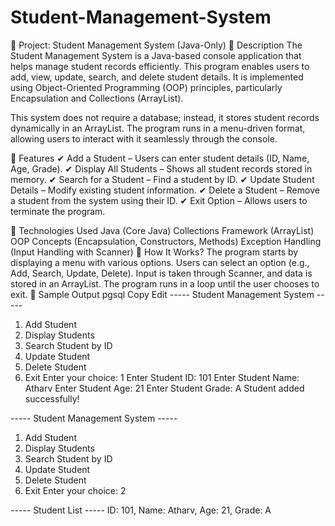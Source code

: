 # Student-Management-System

📌 Project: Student Management System (Java-Only)
🔹 Description
The Student Management System is a Java-based console application that helps manage student records efficiently. This program enables users to add, view, update, search, and delete student details. It is implemented using Object-Oriented Programming (OOP) principles, particularly Encapsulation and Collections (ArrayList).

This system does not require a database; instead, it stores student records dynamically in an ArrayList. The program runs in a menu-driven format, allowing users to interact with it seamlessly through the console.

🔹 Features
✔ Add a Student – Users can enter student details (ID, Name, Age, Grade).
✔ Display All Students – Shows all student records stored in memory.
✔ Search for a Student – Find a student by ID.
✔ Update Student Details – Modify existing student information.
✔ Delete a Student – Remove a student from the system using their ID.
✔ Exit Option – Allows users to terminate the program.

🔹 Technologies Used
Java (Core Java)
Collections Framework (ArrayList)
OOP Concepts (Encapsulation, Constructors, Methods)
Exception Handling (Input Handling with Scanner)
🔹 How It Works?
The program starts by displaying a menu with various options.
Users can select an option (e.g., Add, Search, Update, Delete).
Input is taken through Scanner, and data is stored in an ArrayList<Student>.
The program runs in a loop until the user chooses to exit.
🔹 Sample Output
pgsql
Copy
Edit
----- Student Management System -----
1. Add Student
2. Display Students
3. Search Student by ID
4. Update Student
5. Delete Student
6. Exit
Enter your choice: 1
Enter Student ID: 101
Enter Student Name: Atharv
Enter Student Age: 21
Enter Student Grade: A
Student added successfully!

----- Student Management System -----
1. Add Student
2. Display Students
3. Search Student by ID
4. Update Student
5. Delete Student
6. Exit
Enter your choice: 2

----- Student List -----
ID: 101, Name: Atharv, Age: 21, Grade: A
